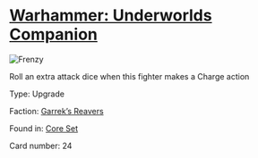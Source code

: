 # [Warhammer: Underworlds Companion](https://guidokessels.github.io/wh-underworlds)

  

![Frenzy](https://warhammerunderworlds.com/wp-content/uploads/sites/6/2017/12/024_ENG-Frenzy.png)

Roll an extra attack dice when this fighter makes a Charge action

Type: Upgrade

Faction: [Garrek’s Reavers](https://guidokessels.github.io/wh-underworlds/factions/garreks-reavers)

Found in: [Core Set](https://guidokessels.github.io/wh-underworlds/locations/core-set)

Card number: 24
